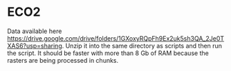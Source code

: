 # ECO2

Data available here https://drive.google.com/drive/folders/1GXoxyRQpFh9Ex2uk5sh3QA_2Je0TXAS6?usp=sharing. Unzip it into the same directory as scripts and then run the script. It should be faster with more than 8 Gb of RAM because the rasters are being processed in chunks. 

